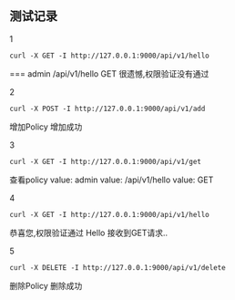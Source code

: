 ## 测试记录

1

```shell
curl -X GET -I http://127.0.0.1:9000/api/v1/hello
```

=== admin /api/v1/hello GET 很遗憾,权限验证没有通过

2

```shell
curl -X POST -I http://127.0.0.1:9000/api/v1/add
```

增加Policy 增加成功

3

```shell
curl -X GET -I http://127.0.0.1:9000/api/v1/get
```

查看policy value: admin value: /api/v1/hello value: GET

4

```shell
curl -X GET -I http://127.0.0.1:9000/api/v1/hello
```

恭喜您,权限验证通过 Hello 接收到GET请求..

5

```shell
curl -X DELETE -I http://127.0.0.1:9000/api/v1/delete
```

删除Policy 删除成功